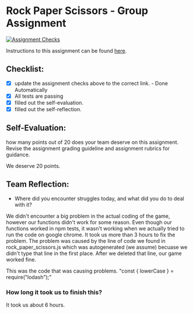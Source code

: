 Rock Paper Scissors - Group Assignment
===================================
[![Assignment Checks](https://s///github.com/IT3049C-Students/3-rock-paper-scissors-group-group-4/actions/workflows/classroom.yml/badge.svg)](https://s///github.com/IT3049C-Students/3-rock-paper-scissors-group-group-4/actions/workflows/classroom.yml)

Instructions to this assignment can be found [here](https://it3049c.github.io/Material/Assignments/3.Rock_Paper_Scissors/).

## Checklist:
- [x] update the assignment checks above to the correct link. - Done Automatically
- [x] All tests are passing
- [x] filled out the self-evaluation.
- [x] filled out the self-reflection.

## Self-Evaluation: 
how many points out of 20 does your team deserve on this assignment. Revise the assignment grading guideline and assignment rubrics for guidance.

We deserve 20 points.

## Team Reflection:
- Where did you encounter struggles today, and what did you do to deal with it?

We didn't encounter a big problem in the actual coding of the game, however our functions didn't work for some reason. Even though our functions worked in npm tests, it wasn't working when we actually tried to run the code on google chrome. It took us more than 3 hours to fix the problem. The problem was caused by the line of code we found in rock_paper_scissors.js which was autogenerated (we assume) becuase we didn't type that line in the first place. After we deleted that line, our game worked fine. 

This was the code that was causing problems. 
"const { lowerCase } = require("lodash");"

### How long it took us to finish this?
It took us about 6 hours.